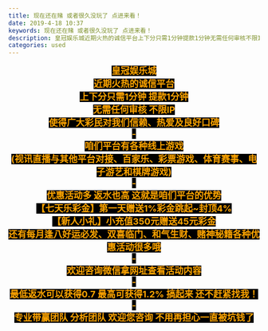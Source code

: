 ```yaml
---
title: 现在还在赌 或者很久没玩了 点进来看！
date: 2019-4-18 10:37
keywords: 现在还在赌 或者很久没玩了 点进来看！
description: 皇冠娱乐城近期火热的诚信平台上下分只需1分钟提款1分钟无需任何审核不限IP使得广大彩民对我们信赖、热爱及良好口碑-咱们平台有各种线上游戏(视讯直播与其他平台对接、百家乐、彩票游戏、体育赛事、电子游艺和棋牌游戏)-优惠活动多返水也高这就是咱们
categories: used
---
```

<td class="t_f" id="postmessage_3536352">

<div align="center"><strong><font size="4"><font color="#ffa500"><font style="background-color:black">皇冠娱乐城</font></font></font></strong></div><div align="center"><strong><font size="4"><font color="#ffa500"><font style="background-color:black">近期火热的诚信平台</font></font></font></strong></div><div align="center"><strong><font size="4"><font color="#ffa500"><font style="background-color:black">上下分只需1分钟 提款1分钟</font></font></font></strong></div><div align="center"><strong><font size="4"><font color="#ffa500"><font style="background-color:black">无需任何审核 不限IP</font></font></font></strong></div><div align="center"><strong><font size="4"><font color="#ffa500"><font style="background-color:black">使得广大彩民对我们信赖、热爱及良好口碑</font></font></font></strong></div><div align="center"><strong><font size="4"><font color="#ffa500"><font style="background-color:black">-</font></font></font></strong></div><div align="center"><strong><font size="4"><font color="#ffa500"><font style="background-color:black">咱们平台有各种线上游戏</font></font></font></strong></div><div align="center"><strong><font size="4"><font color="#ffa500"><font style="background-color:black">(视讯直播与其他平台对接、百家乐、彩票游戏、体育赛事、电子游艺和棋牌游戏)</font></font></font></strong></div><div align="center"><strong><font size="4"><font color="#ffa500"><font style="background-color:black">-</font></font></font></strong></div><div align="center"><strong><font size="4"><font color="#ffa500"><font style="background-color:black">优惠活动多 返水也高 这就是咱们平台的优势</font></font></font></strong></div><div align="center"><strong><font size="4"><font color="#ffa500"><font style="background-color:black">【七天乐彩金】第一天赠送1%彩金跳起~封顶4%</font></font></font></strong></div><div align="center"><strong><font size="4"><font color="#ffa500"><font style="background-color:black">【新人小礼】小充值350元赠送45元彩金</font></font></font></strong></div><div align="center"><strong><font size="4"><font color="#ffa500"><font style="background-color:black">还有每月逢八好运必发、双喜临门、和气生财、赌神秘籍各种优惠活动很多哦</font></font></font></strong></div><div align="center"><strong><font size="4"><font color="#ffa500"><font style="background-color:black">-</font></font></font></strong></div><div align="center"><strong><font size="4"><font color="#ffa500"><font style="background-color:black">欢迎咨询微信拿网址查看活动内容</font></font></font></strong></div><div align="center"><strong><font size="4"><font color="#ffa500"><font style="background-color:black">-</font></font></font></strong></div><div align="center"><strong><font size="4"><font color="#ffa500"><font style="background-color:black">最低返水可以获得0.7 最高可获得1.2% 搞起来 还不赶紧找我！</font></font></font></strong></div><div align="center"><strong><font size="4"><font color="#ffa500"><font style="background-color:black">-</font></font></font></strong></div><div align="center"><strong><font size="4"><font color="#ffa500"><font style="background-color:black">专业带赢团队 分析团队 欢迎您咨询 不用再担心一直被坑钱了</font></font></font></strong></div><br/>
</td>
